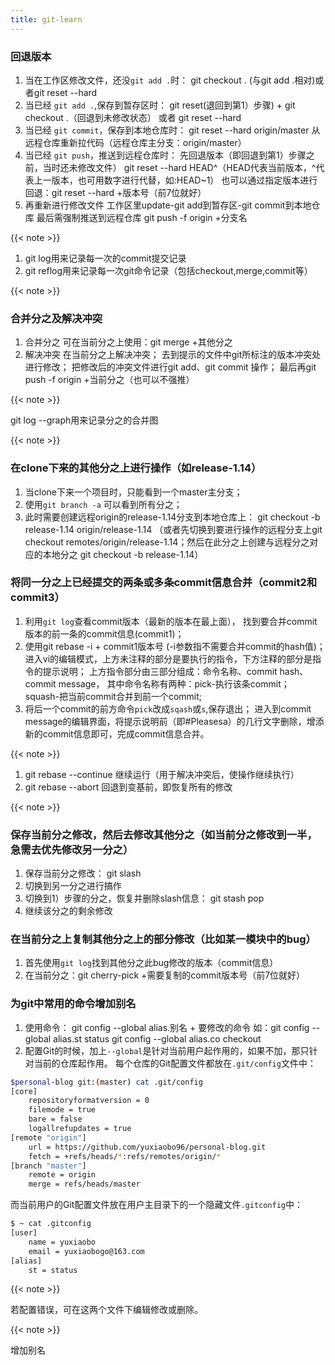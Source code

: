 ```yaml
---
title: git-learn
---
```

### 回退版本

1. 当在工作区修改文件，还没`git add .`时：
git checkout .
(与git add .相对)或者git reset --hard
2. 当已经 `git add .`,保存到暂存区时：
git reset(退回到第1）步骤) + git checkout .（回退到未修改状态）
或者 git reset --hard
3. 当已经 `git commit`，保存到本地仓库时：
git reset --hard origin/master 从远程仓库重新拉代码（远程仓库主分支：origin/master）
4. 当已经 `git push`，推送到远程仓库时：
先回退版本（即回退到第1）步骤之前，当时还未修改文件）
git reset --hard HEAD^（HEAD代表当前版本，^代表上一版本，也可用数字进行代替，如:HEAD~1）
也可以通过指定版本进行回退：git reset --hard +版本号（前7位就好）
5. 再重新进行修改文件
工作区里update-git add到暂存区-git commit到本地仓库
最后需强制推送到远程仓库
git push -f origin +分支名

{{< note >}}

1. git log用来记录每一次的commit提交记录
2. git reflog用来记录每一次git命令记录（包括checkout,merge,commit等）

{{< note >}}

### 合并分之及解决冲突

1. 合并分之
可在当前分之上使用：git merge +其他分之
2. 解决冲突
在当前分之上解决冲突；
去到提示的文件中git所标注的版本冲突处进行修改；
把修改后的冲突文件进行git add、git commit 操作；
最后再git push -f origin +当前分之（也可以不强推）

{{< note >}}

git log --graph用来记录分之的合并图

{{< note >}}

### 在clone下来的其他分之上进行操作（如release-1.14）

1. 当clone下来一个项目时，只能看到一个master主分支；
2. 使用`git branch -a` 可以看到所有分之；
3. 此时需要创建远程origin的release-1.14分支到本地仓库上：
         git checkout -b release-1.14 origin/release-1.14
（或者先切换到要进行操作的远程分支上git checkout remotes/origin/release-1.14；然后在此分之上创建与远程分之对应的本地分之 git checkout -b release-1.14）

### 将同一分之上已经提交的两条或多条commit信息合并（commit2和commit3）

1. 利用`git log`查看commit版本（最新的版本在最上面），
找到要合并commit版本的前一条的commit信息(commit1)；
2. 使用git rebase -i + commit1版本号  (-i参数指不需要合并commit的hash值)；
进入vi的编辑模式，上方未注释的部分是要执行的指令，下方注释的部分是指令的提示说明；
上方指令部分由三部分组成：命令名称、commit hash、commit message，
其中命令名称有两种：pick-执行该条commit；
                                             squash-把当前commit合并到前一个commit;
3. 将后一个commit的前方命令`pick`改成`sqash`或`s`,保存退出；
进入到commit message的编辑界面，将提示说明前（即#Pleasesa）的几行文字删除，增添新的commit信息即可，完成commit信息合并。

{{< note >}}

1. git rebase --continue 继续运行（用于解决冲突后，使操作继续执行）
2. git rebase --abort 回退到变基前，即恢复所有的修改

{{< note >}}

### 保存当前分之修改，然后去修改其他分之（如当前分之修改到一半，急需去优先修改另一分之）

1. 保存当前分之修改：
git slash
2. 切换到另一分之进行搞作
3. 切换到1）步骤的分之，恢复并删除slash信息：
git stash pop
4. 继续该分之的剩余修改

### 在当前分之上复制其他分之上的部分修改（比如某一模块中的bug）

1. 首先使用`git log`找到其他分之此bug修改的版本（commit信息）
2. 在当前分之：git cherry-pick +需要复制的commit版本号（前7位就好）

### 为git中常用的命令增加别名

1. 使用命令：
git config --global alias.别名 + 要修改的命令
如：git config --global alias.st status
         git config --global alias.co checkout
2. 配置Git的时候，加上`--global`是针对当前用户起作用的，如果不加，那只针对当前的仓库起作用。
    每个仓库的Git配置文件都放在`.git/config`文件中：

```bash
$personal-blog git:(master) cat .git/config
[core]
	repositoryformatversion = 0
	filemode = true
	bare = false
	logallrefupdates = true
[remote "origin"]
	url = https://github.com/yuxiaobo96/personal-blog.git
	fetch = +refs/heads/*:refs/remotes/origin/*
[branch "master"]
	remote = origin
	merge = refs/heads/master

```

而当前用户的Git配置文件放在用户主目录下的一个隐藏文件`.gitconfig`中：

```bash
$ ~ cat .gitconfig
[user]
	name = yuxiaobo
	email = yuxiaobogo@163.com
[alias]
	st = status
```

{{< note >}}

若配置错误，可在这两个文件下编辑修改或删除。

{{< note >}}

增加别名